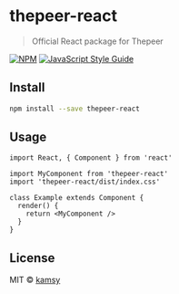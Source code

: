 # thepeer-react

> Official React package for Thepeer

[![NPM](https://img.shields.io/npm/v/thepeer-react.svg)](https://www.npmjs.com/package/thepeer-react) [![JavaScript Style Guide](https://img.shields.io/badge/code_style-standard-brightgreen.svg)](https://standardjs.com)

## Install

```bash
npm install --save thepeer-react
```

## Usage

```tsx
import React, { Component } from 'react'

import MyComponent from 'thepeer-react'
import 'thepeer-react/dist/index.css'

class Example extends Component {
  render() {
    return <MyComponent />
  }
}
```

## License

MIT © [kamsy](https://github.com/kamsy)
